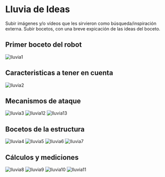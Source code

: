 # Lluvia de Ideas

Subir imágenes y/o vídeos que les sirvieron como búsqueda/inspiración externa.
Subir bocetos, con una breve expicación de las ideas del boceto.
## Primer boceto del robot
![lluvia1](/multimedia/Idea1.jpeg)
## Caracteristicas a tener en cuenta
![lluvia2](/multimedia/Idea2.jpeg)
## Mecanismos de ataque
![lluvia3](/multimedia/Idea3.jpeg)
![lluvia12](/multimedia/Idea12.jpeg)
![lluvia13](/multimedia/Idea13.jpeg)
## Bocetos de la estructura
![lluvia4](/multimedia/Idea4.jpeg)
![lluvia5](/multimedia/Idea5.jpeg)
![lluvia6](/multimedia/Idea6.jpeg)
![lluvia7](/multimedia/Idea7.jpeg)
## Cálculos y mediciones
![lluvia8](/multimedia/Idea8.jpeg)
![lluvia9](/multimedia/Idea9.jpeg)
![lluvia10](/multimedia/Idea10.jpeg)
![lluvia11](/multimedia/Idea11.jpeg)
